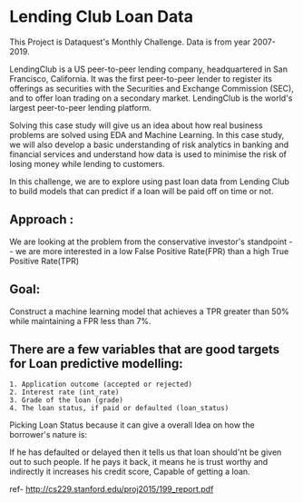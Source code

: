 # Lending Club Loan Data

This Project is Dataquest's Monthly Challenge.
Data is from year 2007-2019.

LendingClub is a US peer-to-peer lending company, headquartered in San Francisco, California. It was the first peer-to-peer lender to register its offerings as securities with the Securities and Exchange Commission (SEC), and to offer loan trading on a secondary market. LendingClub is the world's largest peer-to-peer lending platform.

Solving this case study will give us an idea about how real business problems are solved using EDA and Machine Learning. In this case study, we will also develop a basic understanding of risk analytics in banking and financial services and understand how data is used to minimise the risk of losing money while lending to customers.

In this challenge, we are to explore using past loan data from Lending Club to build models that can predict if a loan will be paid off on time or not.

## Approach :
We are looking at the problem from the conservative investor's standpoint -- we are more interested in a low False Positive Rate(FPR) than a high True Positive Rate(TPR)

## Goal:
Construct a machine learning model that achieves a TPR greater than 50% while maintaining a FPR less than 7%.

## There are a few variables that are good targets for Loan predictive modelling:

    1. Application outcome (accepted or rejected)
    2. Interest rate (int_rate)
    3. Grade of the loan (grade)
    4. The loan status, if paid or defaulted (loan_status)
Picking Loan Status because it can give a overall Idea on how the borrower's nature is:

If he has defaulted or delayed then it tells us that loan should'nt be given out to such people.
If he pays it back, it means he is trust worthy and indirectly it increases his credit score, Capable of getting a loan.

ref- http://cs229.stanford.edu/proj2015/199_report.pdf
